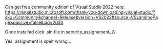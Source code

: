 Can get free community edition of Visual Studio 2022 here:
https://visualstudio.microsoft.com/thank-you-downloading-visual-studio/?sku=Community&channel=Release&version=VS2022&source=VSLandingPage&passive=false&cid=2030

Once installed click .sln file in security_assignement_2/

Yes, assignment is spelt wrong...

